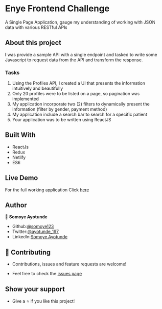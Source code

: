 # Enye Frontend Challenge

A Single Page Application, gauge my understanding of working with JSON data with various RESTful APIs

## About this project

I was provide a sample API with a single endpoint and tasked to write some Javascript to request data from the API and transform the response.

### Tasks

1. Using the Profiles API, I created a UI that presents the information intuitively and beautifully
2. Only 20 profiles were to be listed on a page, so pagination was implemented
3. My application incorporate two (2) filters to dynamically present the information (filter by gender, payment method)
4. My application include a search bar to search for a specific patient
5. Your application was to be written using ReactJS

## Built With

- ReactJs
- Redux
- Netlify
- ES6

## Live Demo

For the full working application Click [here](https://enye-frontend.netlify.app)

## Author

👤 **Somoye Ayotunde**

- Github:[@somoye123](https://github.com/somoye123)
- Twitter:[@ayotunde_197](https://twitter.com/ayotunde_197)
- LinkedIn:[Somoye Ayotunde](https://www.linkedin.com/in/somoye-ayotunde-03a471161)

## 🤝 Contributing

- Contributions, issues and feature requests are welcome!

- Feel free to check the [issues page](https://github.com/somoye123/Enye-Frontend-Test/issues)

## Show your support

- Give a ⭐️ if you like this project!
